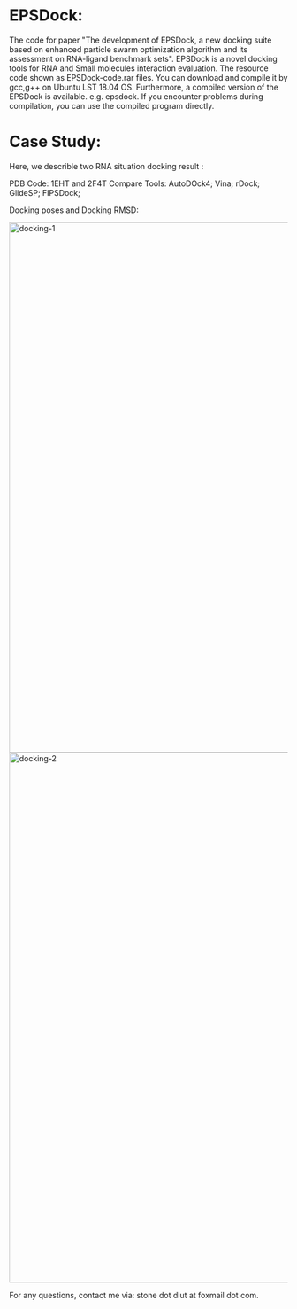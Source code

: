 # EPSDock:

The code for paper "The development of EPSDock, a new docking suite based on enhanced particle swarm optimization algorithm and its assessment on RNA-ligand benchmark sets".
EPSDock is a novel docking tools for RNA and Small molecules interaction evaluation. The resource code shown as EPSDock-code.rar files. You can download and compile it by gcc,g++ on Ubuntu LST 18.04 OS. ​​Furthermore, a compiled version of the EPSDock is available. e.g. epsdock. ​​If you encounter problems during compilation, you can use the compiled program directly.​

# Case Study:
Here, we describle two RNA situation docking result :

PDB Code: 1EHT and 2F4T
Compare Tools: AutoDOck4; Vina; rDock; GlideSP; FIPSDock;

Docking poses and Docking RMSD:

<img width="1690" height="957" alt="docking-1" src="https://github.com/user-attachments/assets/0f228de5-7efc-43c4-8d6a-1059fcdc34b1" />
<img width="1682" height="957" alt="docking-2" src="https://github.com/user-attachments/assets/7abbf532-1a0b-48c5-8608-ca827e2a545d" />


For any questions, contact me via: stone dot dlut at foxmail dot com.





